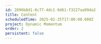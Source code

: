 ```yaml
---
id: 2896b8d1-8c77-4dc1-9d61-f3227aa99da2
title: Content
scheduledTime: 2025-02-25T17:00:00.000Z
project: Dynamic Momentum
order: 2
persistent: false
---
```


